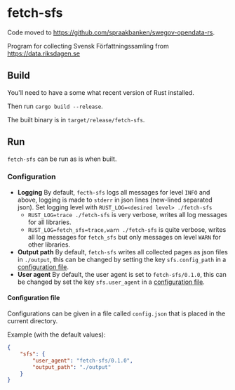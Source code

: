 # fetch-sfs
Code moved to <https://github.com/spraakbanken/swegov-opendata-rs>.

Program for collecting Svensk Författningssamling from https://data.riksdagen.se

## Build

You'll need to have a some what recent version of Rust installed.

Then run `cargo build --release`.

The built binary is in `target/release/fetch-sfs`.

## Run

`fetch-sfs` can be run as is when built.

### Configuration

- **Logging** By default, `fecth-sfs` logs all messages for level `INFO` and above, logging is made to `stderr` in json lines (new-lined separated json). Set logging level with `RUST_LOG=<desired level> ./fetch-sfs`
    - `RUST_LOG=trace ./fetch-sfs` is very verbose, writes all log messages for all libraries.
    - `RUST_LOG=fetch_sfs=trace,warn ./fetch-sfs` is quite verbose, writes all log messages for `fetch_sfs` but only messages on level `WARN` for other libraries.
- **Output path** By default, `fetch-sfs` writes all collected pages as json files in `./output`, this can be changed by setting the key `sfs.config_path` in a [configuration file](#configuration-file).
- **User agent** By default, the user agent is set to `fetch-sfs/0.1.0`, this can be changed by set the key `sfs.user_agent` in a [configuration file](#configuration-file).


#### Configuration file
Configurations can be given in a file called  `config.json` that is placed in the current directory.

Example (with the default values):
```json
{
    "sfs": {
        "user_agent": "fetch-sfs/0.1.0",
        "output_path": "./output"
    }
}
```
